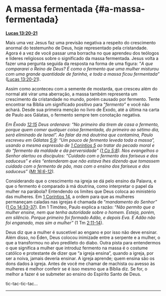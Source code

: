# A massa fermentada {#a-massa-fermentada}

[**Lucas 13:20-21**](http://bibliaonline.com.br/acf/lc/13/20-21)

Mais uma vez Jesus faz uma previsão negativa a respeito do crescimento anormal do testemunho de Deus, hoje representado pela cristandade. Agora é a vez de você passar uma borracha no que aprendeu dos teólogos e líderes religiosos sobre o significado da massa fermentada. Jesus volta a fazer uma pergunta seguida da resposta na forma de uma figura: “_A que compararei o Reino de Deus? É como o fermento que uma mulher misturou com uma grande quantidade de farinha, e toda a massa ficou fermentada”_ ([Lucas 13:20-21](http://bibliaonline.com.br/acf/lc/13/20-21)).

Assim como aconteceu com a semente de mostarda, que cresceu além do normal até virar uma aberração, a massa também representa um crescimento da cristandade no mundo, porém causado por fermento. Tente encontrar na Bíblia um significado positivo para “_fermento”_ e você não achará. Desde sua primeira menção no livro de Êxodo, até a última na carta de Paulo aos Gálatas, o fermento sempre tem conotação negativa.

_Em Êxodo_ [_12:15_](http://bibliaonline.com.br/acf/ex/12/15) _Deus ordenava: “No primeiro dia tirem de casa o fermento, porque quem comer qualquer coisa fermentada, do primeiro ao sétimo dia, será eliminado de Israel”. Ao falar da má doutrina que contamina, Paulo escreveu em Gálatas_ [_5:9_](http://bibliaonline.com.br/acf/gl/5/9)_: “Um pouco de fermento leveda toda a massa”, usando a mesma expressão de_ [_1 Coríntios 5_](http://bibliaonline.com.br/acf/1co/5) _ao tratar do pecado moral e do “fermento da maldade e da perversidade” (_[_1 Co 5:8_](http://bibliaonline.com.br/acf/1co/5/8)_). Nos evangelhos o Senhor alertou os discípulos: “Cuidado com o fermento dos fariseus e dos saduceus” e eles “entenderam que não estava lhes dizendo que tomassem cuidado com o fermento de pão, mas com o ensino dos fariseus e dos saduceus” (_[_Mt 16:6-12_](http://bibliaonline.com.br/acf/mt/16/6-12)_)._

Considerando que o crescimento na igreja se dá pelo ensino da Palavra, e que o fermento é comparado à má doutrina, como interpretar o papel da mulher na parábola? Entendendo os limites que Deus coloca ao ministério das mulheres. Em [1 Coríntios 14](http://bibliaonline.com.br/acf/1co/14), a ordem para que as mulheres permaneçam caladas nas igrejas é chamada de “_mandamento do Senhor”_ ([1 Co 14:33-37](http://bibliaonline.com.br/acf/1co/14/33-37)). Em 1 Timóteo, Paulo explica a razão: “_Não permito que a mulher ensine, nem que tenha autoridade sobre o homem. Esteja, porém, em silêncio. Porque primeiro foi formado Adão, e depois Eva. E Adão não foi enganado, mas sim a mulher”_ (1 Tm [2:11-14](http://bibliaonline.com.br/acf/1tm/2/11-14)).

Deus diz que a mulher é suscetível ao engano e por isso não deve ensinar. Além disso, no Éden, Deus colocou inimizade entre a serpente e a mulher, o que a transformou no alvo predileto do diabo. Outra pista para entendermos o que significa a mulher que introduz fermento na massa é o costume católico e protestante de dizer que “a igreja ensina”, quando a igreja, por ser a noiva, jamais deveria ensinar. A igreja aprende; quem ensina são os dons dados à igreja. Antes de você me chamar de machista ou avesso às mulheres é melhor conferir se é isso mesmo que a Bíblia diz. Se for, o melhor a fazer é se submeter ao ensino do Espírito Santo de Deus.

tic-tac-tic-tac...

*****